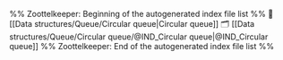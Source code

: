 %% Zoottelkeeper: Beginning of the autogenerated index file list  %%
📄 [[Data structures/Queue/Circular queue|Circular queue]]
🗂️ [[Data structures/Queue/Circular queue/@IND_Circular queue|@IND_Circular queue]]
%% Zoottelkeeper: End of the autogenerated index file list  %%
